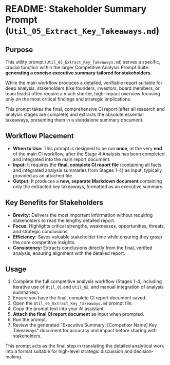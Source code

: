 # README: Stakeholder Summary Prompt (`Util_05_Extract_Key_Takeaways.md`)

## Purpose

This utility prompt (`Util_05_Extract_Key_Takeaways.md`) serves a specific, crucial function within the larger Competitive Analysis Prompt Suite: **generating a concise executive summary tailored for stakeholders.**

While the main workflow produces a detailed, verifiable report suitable for deep analysis, stakeholders (like founders, investors, board members, or team leads) often require a much shorter, high-impact overview focusing only on the most critical findings and strategic implications.

This prompt takes the final, comprehensive CI report (after all research and analysis stages are complete) and extracts the absolute essential takeaways, presenting them in a standalone summary document.

## Workflow Placement

* **When to Use:** This prompt is designed to be run **once**, at the very **end** of the main CI workflow, after the Stage 4 Analysis has been completed and integrated into the main report document.
* **Input:** It requires the **final, complete CI report file** (containing all facts and integrated analysis summaries from Stages 1-4) as input, typically provided as an attached file.
* **Output:** It produces a **new, separate Markdown document** containing only the extracted key takeaways, formatted as an executive summary.

## Key Benefits for Stakeholders

* **Brevity:** Delivers the most important information without requiring stakeholders to read the lengthy detailed report.
* **Focus:** Highlights critical strengths, weaknesses, opportunities, threats, and strategic conclusions.
* **Efficiency:** Saves valuable stakeholder time while ensuring they grasp the core competitive insights.
* **Consistency:** Extracts conclusions directly from the final, verified analysis, ensuring alignment with the detailed report.

## Usage

1.  Complete the full competitive analysis workflow (Stages 1-4, including iterative use of `Util_01` and `Util_02`, and manual integration of analysis summaries).
2.  Ensure you have the final, complete CI report document saved.
3.  Open the `Util_05_Extract_Key_Takeaways.md` prompt file.
4.  Copy the prompt text into your AI assistant.
5.  **Attach the final CI report document** as input when prompted.
6.  Run the prompt.
7.  Review the generated "Executive Summary: [Competitor Name] Key Takeaways" document for accuracy and impact before sharing with stakeholders.

This prompt acts as the final step in translating the detailed analytical work into a format suitable for high-level strategic discussion and decision-making.
